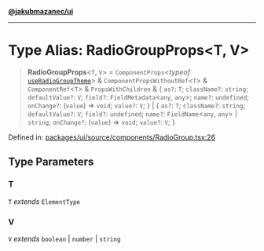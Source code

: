 [**@jakubmazanec/ui**](../README.md)

---

# Type Alias: RadioGroupProps\<T, V\>

> **RadioGroupProps**\<`T`, `V`\> = `ComponentProps`\<_typeof_
> [`useRadioGroupTheme`](../variables/useRadioGroupTheme.md)\> & `ComponentPropsWithoutRef`\<`T`\> &
> `ComponentRef`\<`T`\> & `PropsWithChildren` & \{ `as?`: `T`; `className?`: `string`;
> `defaultValue?`: `V`; `field?`: `FieldMetadata`\<`any`, `any`\>; `name?`: `undefined`;
> `onChange?`: (`value`) => `void`; `value?`: `V`; \} \| \{ `as?`: `T`; `className?`: `string`;
> `defaultValue?`: `V`; `field?`: `undefined`; `name?`: `FieldName`\<`any`, `any`\> \| `string`;
> `onChange?`: (`value`) => `void`; `value?`: `V`; \}

Defined in:
[packages/ui/source/components/RadioGroup.tsx:26](https://github.com/jakubmazanec/tools/blob/dccfe8e5cee218e88ff4db59e4bf460975897c58/packages/ui/source/components/RadioGroup.tsx#L26)

## Type Parameters

### T

`T` _extends_ `ElementType`

### V

`V` _extends_ `boolean` \| `number` \| `string`
